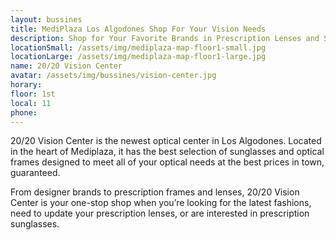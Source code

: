 ```yaml
---
layout: bussines
title: MediPlaza Los Algodones Shop For Your Vision Needs
description: Shop for Your Favorite Brands in Prescription Lenses and Sunglasses Only at MediPlaza Los Algodones. 20/20 Vision Center Is Here to Solve All   of Your Optical Needs.
locationSmall: /assets/img/mediplaza-map-floor1-small.jpg
locationLarge: /assets/img/mediplaza-map-floor1-large.jpg
name: 20/20 Vision Center
avatar: /assets/img/bussines/vision-center.jpg
horary: 
floor: 1st
local: 11
phone: 
---
```

20/20 Vision Center is the newest optical center in Los Algodones. Located in the heart of Mediplaza, it has the best selection of sunglasses and optical frames designed to meet all of your optical needs at the best prices in town, guaranteed.  

From designer brands to prescription frames and lenses, 20/20 Vision Center is your one-stop shop when you’re looking for the latest fashions, need to update your prescription lenses, or are interested in prescription sunglasses.